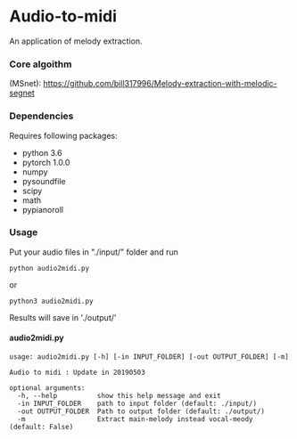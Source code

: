 # Audio-to-midi
An application of melody extraction.
### Core algoithm 
(MSnet): https://github.com/bill317996/Melody-extraction-with-melodic-segnet

### Dependencies

Requires following packages:

- python 3.6
- pytorch 1.0.0
- numpy
- pysoundfile
- scipy
- math
- pypianoroll

### Usage
Put your audio files in "./input/" folder and run
```
python audio2midi.py
```
or
```
python3 audio2midi.py
```
Results will save in './output/'
#### audio2midi.py
```
usage: audio2midi.py [-h] [-in INPUT_FOLDER] [-out OUTPUT_FOLDER] [-m]

Audio to midi : Update in 20190503

optional arguments:
  -h, --help          show this help message and exit
  -in INPUT_FOLDER    path to input folder (default: ./input/)
  -out OUTPUT_FOLDER  Path to output folder (default: ./output/)
  -m                  Extract main-melody instead vocal-meody (default: False)
```
